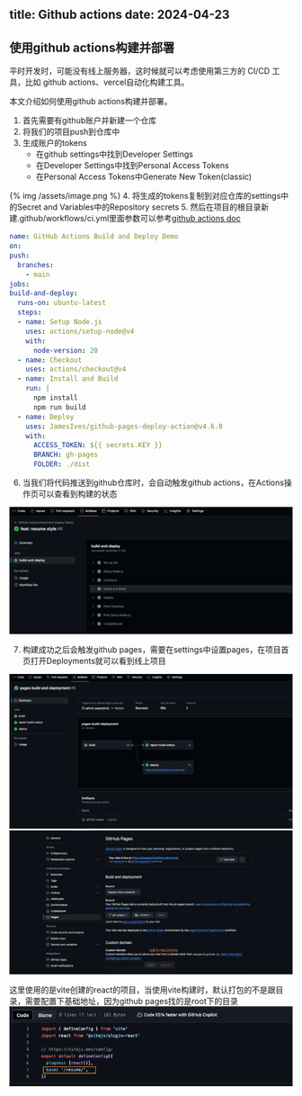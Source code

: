  title: Github actions
  date: 2024-04-23
---
## 使用github actions构建并部署

  平时开发时，可能没有线上服务器，这时候就可以考虑使用第三方的 CI/CD 工具，比如 github actions、vercel自动化构建工具。

  本文介绍如何使用github actions构建并部署。
  1.  首先需要有github账户并新建一个仓库
  2.  将我们的项目push到仓库中
  3.  生成账户的tokens
      + 在github settings中找到Developer Settings
      + 在Developer Settings中找到Personal Access Tokens
      + 在Personal Access Tokens中Generate New Token(classic)

  {% img /assets/image.png %}
  4.  将生成的tokens复制到对应仓库的settings中的Secret and Variables中的Repository secrets
  5.  然后在项目的根目录新建.github/workflows/ci.yml里面参数可以参考[github actions doc](https://docs.github.com/en/actions/learn-github-actions/understanding-github-actions)
  ```yaml
name: GitHub Actions Build and Deploy Demo
on:
  push:
    branches:
      - main
jobs:
  build-and-deploy:
    runs-on: ubuntu-latest
    steps:
    - name: Setup Node.js
      uses: actions/setup-node@v4
      with:
        node-version: 20
    - name: Checkout
      uses: actions/checkout@v4
    - name: Install and Build
      run: |
        npm install
        npm run build
    - name: Deploy
      uses: JamesIves/github-pages-deploy-action@v4.6.0
      with:
        ACCESS_TOKEN: ${{ secrets.KEY }}
        BRANCH: gh-pages
        FOLDER: ./dist
  ```
  6.  当我们将代码推送到github仓库时，会自动触发github actions，在Actions操作页可以查看到构建的状态
   
  ![alt text](./image-1.png)

  7.  构建成功之后会触发github pages，需要在settings中设置pages，在项目首页打开Deployments就可以看到线上项目
   
  ![alt text](./image-2.png)
  ![alt text](./image-3.png)

  这里使用的是vite创建的react的项目，当使用vite构建时，默认打包的不是跟目录，需要配置下基础地址，因为github pages找的是root下的目录
  ![alt text](./image-4.png)

  
